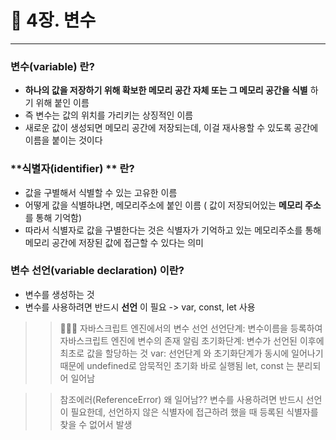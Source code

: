 # 📌 4장. 변수

----------

### **변수(variable)** 란?


- **하나의 값을 저장하기 위해 확보한 메모리 공간 자체 또는 그 메모리 공간을 식별** 하기 위해 붙인 이름
- 즉 변수는 값의 위치를 가리키는 상징적인 이름
- 새로운 값이 생성되면 메모리 공간에 저장되는데, 이걸 재사용할 수 있도록 공간에 이름을 붙이는 것이다

  

### **식별자(identifier) ** 란?
- 값을 구별해서 식별할 수 있는 고유한 이름
- 어떻게 값을 식별하냐면, 메모리주소에 붙인 이름 ( 값이 저장되어있는 **메모리 주소** 를 통해 기억함)
- 따라서 식별자로 값을 구별한다는 것은 식별자가 기억하고 있는 메모리주소를 통해 메모리 공간에 저장된 값에 접근할 수 있다는 의미


### **변수 선언(variable declaration)** 이란?
- 변수를 생성하는 것 
- 변수를 사용하려면 반드시 **선언** 이 필요 -> var, const, let 사용


>> 👩🏻‍💻 자바스크립트 엔진에서의 변수 선언
>> 선언단계: 변수이름을 등록하여 자바스크립트 엔진에 변수의 존재 알림
>> 초기화단계: 변수가 선언된 이후에 최초로 값을 할당하는 것
>> var: 선언단계 와 초기화단계가 동시에 일어나기 때문에 undefined로 암묵적인 초기화 바로 실행됨 
>> let, const 는 분리되어 일어남


>> 참조에러(ReferenceError) 
>> 왜 일어남?? 변수를 사용하려면 반드시 선언이 필요한데, 선언하지 않은 식별자에 접근하려 했을 때 등록된 식별자를 찾을 수 없어서 발생


